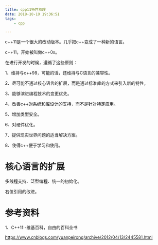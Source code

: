 ```yaml
---
title: cpp11特性梳理
date: 2018-10-10 19:36:51
tags:
	- cpp

---
```




c++11是一个很大的改动版本。几乎把c++变成了一种新的语言。

c++11，开始被叫做c++0x。

在进行开发的时候，遵循了这些原则：

1、维持与c++98，可能的话，还维持与C语言的兼容性。

2、尽可能不通过核心语言的扩展，而是通过标准库的方式来引入新的特性。

3、能够演进编程技术的变更优先。

4、改善c++对系统和库设计的支持，而不是针对特定应用。

5、增加类型安全。

6、对硬件优化。

7、提供现实世界问题的适当解决方案。

8、使得c++便于学习和使用。



# 核心语言的扩展

多线程支持、泛型编程、统一的初始化。

右值引用的改进。





# 参考资料

1、C++11 -维基百科，自由的百科全书

https://www.cnblogs.com/yuanpeirong/archive/2012/04/13/2445581.html